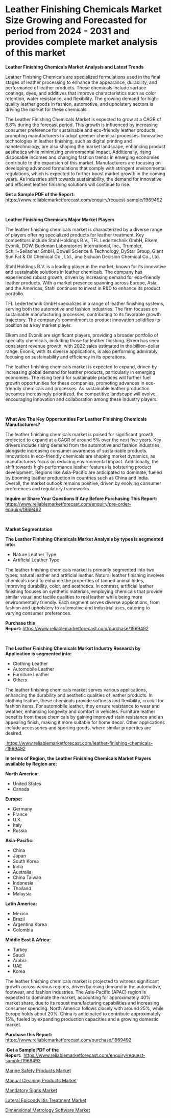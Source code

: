 <p><h1>Leather Finishing Chemicals Market Size Growing and Forecasted for period from 2024 - 2031 and provides complete market analysis of this market</h1></p><p><strong>Leather Finishing Chemicals Market Analysis and Latest Trends</strong></p>
<p><p>Leather Finishing Chemicals are specialized formulations used in the final stages of leather processing to enhance the appearance, durability, and performance of leather products. These chemicals include surface coatings, dyes, and additives that improve characteristics such as color retention, water resistance, and flexibility. The growing demand for high-quality leather goods in fashion, automotive, and upholstery sectors is driving the market for these chemicals.</p><p>The Leather Finishing Chemicals Market is expected to grow at a CAGR of 6.8% during the forecast period. This growth is influenced by increasing consumer preference for sustainable and eco-friendly leather products, prompting manufacturers to adopt greener chemical processes. Innovative technologies in leather finishing, such as digital printing and nanotechnology, are also shaping the market landscape, enhancing product aesthetics while minimizing environmental impact. Additionally, rising disposable incomes and changing fashion trends in emerging economies contribute to the expansion of this market. Manufacturers are focusing on developing advanced formulations that comply with stringent environmental regulations, which is expected to further boost market growth in the coming years. As industries shift towards sustainability, the demand for innovative and efficient leather finishing solutions will continue to rise.</p></p>
<p><strong>Get a Sample PDF of the Report:&nbsp;</strong> <a href="https://www.reliablemarketforecast.com/enquiry/request-sample/1969492?utm_campaign=1167&utm_medium=2&utm_source=Github&utm_content=ia&utm_term=14112024&utm_id=leather-finishing-chemicals">https://www.reliablemarketforecast.com/enquiry/request-sample/1969492</a></p>
<p>&nbsp;</p>
<p><strong>Leather Finishing Chemicals Major Market Players</strong></p>
<p><p>The leather finishing chemicals market is characterized by a diverse range of players offering specialized products for leather treatment. Key competitors include Stahl Holdings B.V., TFL Ledertechnik GmbH, Elkem, Evonik, DOW, Buckman Laboratories International, Inc., Trumpler, Schill+Seilacher GmbH, Dowell Science & Technology, DyStar Group, Giant Sun Fat & Oil Chemical Co., Ltd., and Sichuan Decision Chemical Co., Ltd.</p><p>Stahl Holdings B.V. is a leading player in the market, known for its innovative and sustainable solutions in leather chemicals. The company has experienced robust growth, driven by increasing demand for eco-friendly leather products. With a market presence spanning across Europe, Asia, and the Americas, Stahl continues to invest in R&D to enhance its product portfolio.</p><p>TFL Ledertechnik GmbH specializes in a range of leather finishing systems, serving both the automotive and fashion industries. The firm focuses on sustainable manufacturing processes, contributing to its favorable growth trajectory. The company's commitment to product innovation solidifies its position as a key market player.</p><p>Elkem and Evonik are significant players, providing a broader portfolio of specialty chemicals, including those for leather finishing. Elkem has seen consistent revenue growth, with 2022 sales estimated in the billion-dollar range. Evonik, with its diverse applications, is also performing admirably, focusing on sustainability and efficiency in its operations.</p><p>The leather finishing chemicals market is expected to expand, driven by increasing global demand for leather products, particularly in emerging economies. The rising trend for sustainable practices will further fuel growth opportunities for these companies, promoting advances in eco-friendly chemicals and processes. As sustainable leather production becomes increasingly prioritized, the competitive landscape will evolve, encouraging innovation and collaboration among these industry players.</p></p>
<p>&nbsp;</p>
<p><strong>What Are The Key Opportunities For Leather Finishing Chemicals Manufacturers?</strong></p>
<p><p>The leather finishing chemicals market is poised for significant growth, projected to expand at a CAGR of around 5% over the next five years. Key drivers include rising demand from the automotive and fashion industries, alongside increasing consumer awareness of sustainable products. Innovations in eco-friendly chemicals are shaping market dynamics, as manufacturers focus on reducing environmental impact. Additionally, the shift towards high-performance leather features is bolstering product development. Regions like Asia-Pacific are anticipated to dominate, fueled by booming leather production in countries such as China and India. Overall, the market outlook remains positive, driven by evolving consumer preferences and regulatory frameworks.</p></p>
<p><strong>Inquire or Share Your Questions If Any Before Purchasing This Report:</strong> <a href="https://www.reliablemarketforecast.com/enquiry/pre-order-enquiry/1969492?utm_campaign=1167&utm_medium=2&utm_source=Github&utm_content=ia&utm_term=14112024&utm_id=leather-finishing-chemicals">https://www.reliablemarketforecast.com/enquiry/pre-order-enquiry/1969492</a></p>
<p>&nbsp;</p>
<p><strong>Market Segmentation</strong></p>
<p><strong>The Leather Finishing Chemicals Market Analysis by types is segmented into:</strong></p>
<p><ul><li>Nature Leather Type</li><li>Artificial Leather Type</li></ul></p>
<p><p>The leather finishing chemicals market is primarily segmented into two types: natural leather and artificial leather. Natural leather finishing involves chemicals used to enhance the properties of tanned animal hides, improving durability, color, and aesthetics. In contrast, artificial leather finishing focuses on synthetic materials, employing chemicals that provide similar visual and tactile qualities to real leather while being more environmentally friendly. Each segment serves diverse applications, from fashion and upholstery to automotive and industrial uses, catering to varying consumer preferences.</p></p>
<p><strong>Purchase this Report:&nbsp;</strong><a href="https://www.reliablemarketforecast.com/purchase/1969492?utm_campaign=1167&utm_medium=2&utm_source=Github&utm_content=ia&utm_term=14112024&utm_id=leather-finishing-chemicals">https://www.reliablemarketforecast.com/purchase/1969492</a></p>
<p>&nbsp;</p>
<p><strong>The Leather Finishing Chemicals Market Industry Research by Application is segmented into:</strong></p>
<p><ul><li>Clothing Leather</li><li>Automobile Leather</li><li>Furniture Leather</li><li>Others</li></ul></p>
<p><p>The leather finishing chemicals market serves various applications, enhancing the durability and aesthetic qualities of leather products. In clothing leather, these chemicals provide softness and flexibility, crucial for fashion items. For automobile leather, they ensure resistance to wear and weather, enhancing longevity and comfort in vehicles. Furniture leather benefits from these chemicals by gaining improved stain resistance and an appealing finish, making it more suitable for home decor. Other applications include accessories and sporting goods, where similar properties are desired.</p></p>
<p><a href="https://www.reliablemarketforecast.com/leather-finishing-chemicals-r1969492?utm_campaign=1167&utm_medium=2&utm_source=Github&utm_content=ia&utm_term=14112024&utm_id=leather-finishing-chemicals">&nbsp;https://www.reliablemarketforecast.com/leather-finishing-chemicals-r1969492</a></p>
<p><strong>In terms of Region, the Leather Finishing Chemicals Market Players available by Region are:</strong></p>
<p>
    <p> <strong> North America: </strong>
        <ul>
            <li>United States</li>
            <li>Canada</li>
        </ul>
        </p> 
    <p> <strong> Europe: </strong>
        <ul>
            <li>Germany</li>
            <li>France</li>
            <li>U.K.</li>
            <li>Italy</li>
            <li>Russia</li>
        </ul>
        </p> 
    <p> <strong> Asia-Pacific: </strong>
        <ul>
            <li>China</li>
            <li>Japan</li>
            <li>South Korea</li>
            <li>India</li>
            <li>Australia</li>
            <li>China Taiwan</li>
            <li>Indonesia</li>
            <li>Thailand</li>
            <li>Malaysia</li>
        </ul>
        </p> 
    <p> <strong> Latin America: </strong>
        <ul>
            <li>Mexico</li>
            <li>Brazil</li>
            <li>Argentina Korea</li>
            <li>Colombia</li>
        </ul>
        </p> 
    <p> <strong> Middle East & Africa: </strong>
        <ul>
            <li>Turkey</li>
            <li>Saudi</li>
            <li>Arabia</li>
            <li>UAE</li>
            <li>Korea</li>
        </ul>
    </p>
    </p>
<p><p>The leather finishing chemicals market is projected to witness significant growth across various regions, driven by rising demand in the automotive, footwear, and fashion industries. The Asia-Pacific (APAC) region is expected to dominate the market, accounting for approximately 40% market share, due to its robust manufacturing capabilities and increasing consumer spending. North America follows closely with around 25%, while Europe holds about 20%. China is anticipated to contribute approximately 15%, fueled by expanding production capacities and a growing domestic market.</p></p>
<p><strong>Purchase this Report: </strong><a href="https://www.reliablemarketforecast.com/purchase/1969492?utm_campaign=1167&utm_medium=2&utm_source=Github&utm_content=ia&utm_term=14112024&utm_id=leather-finishing-chemicals">https://www.reliablemarketforecast.com/purchase/1969492</a></p>
<p>&nbsp;<strong>Get a Sample PDF of the Report:&nbsp;&nbsp;</strong><a href="https://www.reliablemarketforecast.com/enquiry/request-sample/1969492?utm_campaign=1167&utm_medium=2&utm_source=Github&utm_content=ia&utm_term=14112024&utm_id=leather-finishing-chemicals">https://www.reliablemarketforecast.com/enquiry/request-sample/1969492</a></p>
<p><strong></strong></p>
<p><p><a href="https://www.linkedin.com/pulse/marine-safety-products-industry-analysis-report-market-size-r1d0c?utm_campaign=1167&utm_medium=2&utm_source=Github&utm_content=ia&utm_term=14112024&utm_id=leather-finishing-chemicals">Marine Safety Products Market</a></p><p><a href="https://www.linkedin.com/pulse/manual-cleaning-products-market-navigating-challenges-unlocking-jufnc?utm_campaign=1167&utm_medium=2&utm_source=Github&utm_content=ia&utm_term=14112024&utm_id=leather-finishing-chemicals">Manual Cleaning Products Market</a></p><p><a href="https://www.linkedin.com/pulse/mandatory-signs-industry-analysis-report-market-size-share-competitive-igjqc?utm_campaign=1167&utm_medium=2&utm_source=Github&utm_content=ia&utm_term=14112024&utm_id=leather-finishing-chemicals">Mandatory Signs Market</a></p><p><a href="https://issuu.com/reportprime-2/docs/lateral-epicondylitis-treatment-mar_70657827db926c?utm_campaign=1167&utm_medium=2&utm_source=Github&utm_content=ia&utm_term=14112024&utm_id=leather-finishing-chemicals">Lateral Epicondylitis Treatment Market</a></p><p><a href="https://issuu.com/reportprime-2/docs/dimensional-metrology-software-mark_313af630f80965?utm_campaign=1167&utm_medium=2&utm_source=Github&utm_content=ia&utm_term=14112024&utm_id=leather-finishing-chemicals">Dimensional Metrology Software Market</a></p></p>